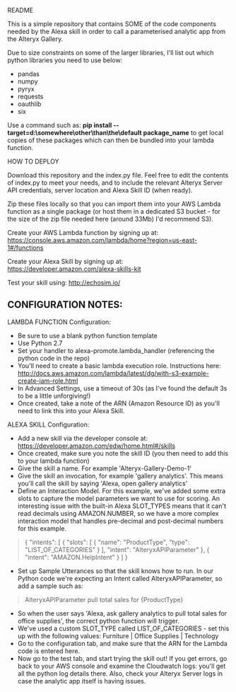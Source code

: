 
README

This is a simple repository that contains SOME of the code components needed by the Alexa skill in order to call a parameterised analytic app from the Alteryx Gallery. 

Due to size constraints on some of the larger libraries, I'll list out which python libraries you need to use below:

 - pandas 
 - numpy
 - pyryx
 - requests
 - oauthlib
 - six

Use a command such as:
**pip install --target=d:\somewhere\other\than\the\default package_name** to get local copies of these packages which can then be bundled into your lambda function. 

HOW TO DEPLOY

Download this repository and the index.py file. Feel free to edit the contents of index.py to meet your needs, and to include the relevant Alteryx Server API credentials, server location and Alexa Skill ID (when ready). 

Zip these files locally so that you can import them into your AWS Lambda function as a single package (or host them in a dedicated S3 bucket - for the size of the zip file needed here (around 33Mb) I'd recommend S3). 

Create your AWS Lambda function by signing up at: https://console.aws.amazon.com/lambda/home?region=us-east-1#/functions

Create your Alexa Skill by signing up at: 
https://developer.amazon.com/alexa-skills-kit

Test your skill using: 
http://echosim.io/

CONFIGURATION NOTES:
--------------------

LAMBDA FUNCTION Configuration: 

 - Be sure to use a blank python function template
 - Use Python 2.7
 - Set your handler to alexa-promote.lambda_handler (referencing the python code in the repo)
 - You'll need to create a basic lambda execution role. Instructions here: http://docs.aws.amazon.com/lambda/latest/dg/with-s3-example-create-iam-role.html
 - In Advanced Settings, use a timeout of 30s (as I've found the default 3s to be a little unforgiving!)
 - Once created, take a note of the ARN (Amazon Resource ID) as you'll need to link this into your Alexa Skill.

ALEXA SKILL Configuration: 

 - Add a new skill via the developer console at: https://developer.amazon.com/edw/home.html#/skills
 - Once created, make sure you note the skill ID (you then need to add this to your lambda function) 
 - Give the skill a name. For example 'Alteryx-Gallery-Demo-1'
 - Give the skill an invocation, for example 'gallery analytics'. This means you'll call the skill by saying 'Alexa, open gallery analytics'
 - Define an Interaction Model. For this example, we've added some extra slots to capture the model parameters we want to use for scoring. An interesting issue with the built-in Alexa SLOT_TYPES means that it can't read decimals using AMAZON.NUMBER, so we have a more complex interaction model that handles pre-decimal and post-decimal numbers for this example. 
 
> {
  "intents": [
    {
      "slots": [
        {
          "name": "ProductType",
          "type": "LIST_OF_CATEGORIES"
        }
      ],
      "intent": "AlteryxAPIParameter"
    },
    {
      "intent": "AMAZON.HelpIntent"
    }
  ]
}


 - Set up Sample Utterances so that the skill knows how to run. In our Python code we're expecting an Intent called AlteryxAPIParameter, so add a sample such as:
> AlteryxAPIParameter pull total sales for {ProductType}

 - So when the user says 'Alexa, ask gallery analytics to pull total sales for office supplies', the correct python function will trigger. 
 - We've used a custom SLOT_TYPE called LIST_OF_CATEGORIES - set this up with the following values: Furniture | Office Supplies | Technology
 - Go to the configuration tab, and make sure that the ARN for the Lambda code is entered here. 
 - Now go to the test tab, and start trying the skill out! If you get errors, go back to your AWS console and examine the Cloudwatch logs: you'll get all the python log details there. Also, check your Alteryx Server logs in case the analytic app itself is having issues. 

